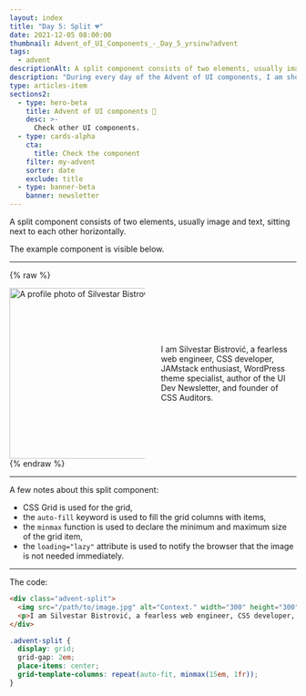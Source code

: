```yaml
---
layout: index
title: "Day 5: Split 💔"
date: 2021-12-05 08:00:00
thumbnail: Advent_of_UI_Components_-_Day_5_yrsinw?advent
tags:
  - advent
descriptionAlt: A split component consists of two elements, usually image and text, sitting next to each other horizontally.
description: "During every day of the Advent of UI components, I am showcasing a new UI Component built with HTML, CSS, and JavaScript. Day 5: Split."
type: articles-item
sections2:
  - type: hero-beta
    title: Advent of UI components 🎄
    desc: >-
      Check other UI components.
  - type: cards-alpha
    cta:
      title: Check the component
    filter: my-advent
    sorter: date
    exclude: title
  - type: banner-beta
    banner: newsletter
---
```


A split component consists of two elements, usually image and text, sitting next to each other horizontally.

The example component is visible below.

---

{% raw %}
<div class="advent-split">
  <img src="https://res.cloudinary.com/starbist/image/upload/w_auto,f_auto,q_auto:eco,dpr_auto,c_scale/PSX_20210122_073856_fdz5qg" alt="A profile photo of Silvestar Bistrović." width="300" height="300" loading="lazy">
  <p>I am Silvestar Bistrović, a fearless web engineer, CSS developer, JAMstack enthusiast, WordPress theme specialist, author of the UI Dev Newsletter, and founder of CSS Auditors.</p>
</div>
<style>
.advent-split {
  display: grid;
  grid-gap: 2em;
  place-items: center;
  grid-template-columns: repeat(auto-fit, minmax(15em, 1fr));
}
</style>
{% endraw %}

---

A few notes about this split component:

- CSS Grid is used for the grid,
- the `auto-fill` keyword is used to fill the grid columns with items,
- the `minmax` function is used to declare the minimum and maximum size of the grid item,
- the `loading="lazy"` attribute is used to notify the browser that the image is not needed immediately.

---

The code:

```html
<div class="advent-split">
  <img src="/path/to/image.jpg" alt="Context." width="300" height="300" loading="lazy">
  <p>I am Silvestar Bistrović, a fearless web engineer, CSS developer, JAMstack enthusiast, WordPress theme specialist, author of the UI Dev Newsletter, and founder of CSS Auditors.</p>
</div>
```

```css
.advent-split {
  display: grid;
  grid-gap: 2em;
  place-items: center;
  grid-template-columns: repeat(auto-fit, minmax(15em, 1fr));
}
```
